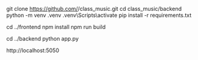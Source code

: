 git clone https://github.com/<your-username>/class_music.git
cd class_music/backend
python -m venv .venv
.venv\Scripts\activate
pip install -r requirements.txt

cd ../frontend
npm install
npm run build

cd ../backend
python app.py

http://localhost:5050